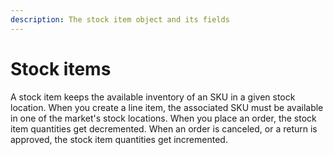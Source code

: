 ```yaml
---
description: The stock item object and its fields
---
```


# Stock items

A stock item keeps the available inventory of an SKU in a given stock location. When you create a line item, the associated SKU must be available in one of the market's stock locations. When you place an order, the stock item quantities get decremented. When an order is canceled, or a return is approved, the stock item quantities get incremented.


